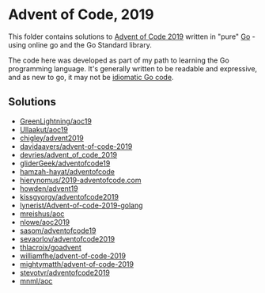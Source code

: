 # Advent of Code, 2019

This folder contains solutions to [Advent of Code 2019](https://adventofcode.com/2019) written in "pure" [Go](https://golang.org/) - using online go and the Go Standard library.

The code here was developed as part of my path to learning the Go programming language. It's generally
written to be readable and expressive, and as new to go, it may not be [idiomatic Go code](https://dave.cheney.net/2020/02/23/the-zen-of-go).

## Solutions
* [GreenLightning/aoc19](https://github.com/GreenLightning/aoc19)
* [Ullaakut/aoc19](https://github.com/Ullaakut/aoc19)
* [chigley/advent2019](https://github.com/chigley/advent2019) 
* [davidaayers/advent-of-code-2019](https://github.com/davidaayers/advent-of-code-2019) 
* [devries/advent_of_code_2019](https://github.com/devries/advent_of_code_2019) 
* [gliderGeek/adventofcode19](https://github.com/gliderGeek/adventofcode19)
* [hamzah-hayat/adventofcode](https://github.com/hamzah-hayat/adventofcode)
* [hierynomus/2019-adventofcode.com](https://github.com/hierynomus/code-challenges/tree/master/2019-adventofcode.com)
* [howden/advent19](https://github.com/howden/advent19) 
* [kissgyorgy/adventofcode2019](https://github.com/kissgyorgy/adventofcode2019) 
* [lynerist/Advent-of-code-2019-golang](https://github.com/lynerist/Advent-of-code-2019-golang)
* [mreishus/aoc](https://github.com/mreishus/aoc)
* [nlowe/aoc2019](https://github.com/nlowe/aoc2019)
* [sasom/adventofcode19](https://gitlab.com/sasom/adventofcode19)
* [sevaorlov/adventofcode2019](https://github.com/sevaorlov/adventofcode2019)
* [thlacroix/goadvent](https://github.com/thlacroix/goadvent)
* [williamfhe/advent-of-code-2019](https://github.com/williamfhe/advent-of-code-2019) 
* [mightymatth/advent-of-code-2019](https://github.com/mightymatth/advent-of-code-2019) 
* [stevotvr/adventofcode2019](https://github.com/stevotvr/adventofcode2019)
* [mnml/aoc](https://github.com/mnml/aoc)
